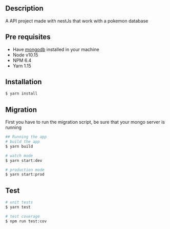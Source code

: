 ## Description

A API project made with nestJs that work with a pokemon database

## Pre requisites

* Have [mongodb](https://www.mongodb.com/) installed in your machine
* Node v10.15
* NPM 6.4
* Yarn 1.15

## Installation

```bash
$ yarn install
```

## Migration

First you have to run the migration script, be sure that your mongo server is running

```bash
## Running the app
# build the app
$ yarn build

# watch mode
$ yarn start:dev

# production mode
$ yarn start:prod
```

## Test

```bash
# unit tests
$ yarn test

# test coverage
$ npm run test:cov
```
